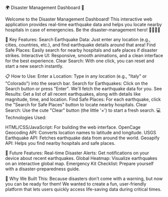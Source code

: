 🌍 Disaster Management Dashboard 🚨

Welcome to the Disaster Management Dashboard! This interactive web application provides real-time earthquake data and helps you locate nearby hospitals in case of emergencies. Be the disaster-management hero! 🦸‍♂️🦸‍♀️

🎯 Key Features:
Search Earthquake Data: Just enter any location (e.g., cities, countries, etc.), and find earthquake details around that area!
Find Safe Places: Easily search for nearby hospitals and safe places if disaster strikes.
Interactive UI: Responsive, smooth animations, and a clean interface for the best experience.
Clear Search: With one click, you can reset and start a new search instantly.

📋 How to Use:
Enter a Location: Type in any location (e.g., "Italy" or "Colorado") into the search bar.
Search for Earthquakes: Click on the Search button or press "Enter". We'll fetch the earthquake data for you.
See Results: Get a list of all recent earthquakes, along with details like magnitude, time, and location.
Find Safe Places: For each earthquake, click the "Search for Safe Places" button to locate nearby hospitals.
Clear Search: Use the cute "Clear" button (the little '×') to start a fresh search.
💻 Technologies Used:

HTML/CSS/JavaScript: For building the web interface.
OpenCage Geocoding API: Converts location names to latitude and longitude.
USGS Earthquake API: Fetches earthquake data from around the world.
Geoapify API: Helps you find nearby hospitals and safe places.

🚀 Future Features:
Real-time Disaster Alerts: Get notifications on your device about recent earthquakes.
Global Heatmap: Visualize earthquakes on an interactive global map.
Emergency Kit Checklist: Prepare yourself with a disaster-preparedness guide.

🌟 Why We Built This:
Because disasters don’t come with a warning, but now you can be ready for them! We wanted to create a fun, user-friendly platform that lets users quickly access life-saving data during critical times.

